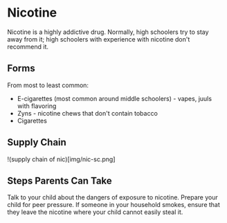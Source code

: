 # Nicotine

Nicotine is a highly addictive drug. Normally, high schoolers try to stay away from it; high schoolers with experience with nicotine don't recommend it.

## Forms

From most to least common:
* E-cigarettes (most common around middle schoolers) - vapes, juuls with flavoring
* Zyns - nicotine chews that don't contain tobacco
* Cigarettes

## Supply Chain

!(supply chain of nic)[img/nic-sc.png]

## Steps Parents Can Take

Talk to your child about the dangers of exposure to nicotine. Prepare your child for peer pressure. If someone in your household smokes, ensure that they leave the nicotine where your child cannot easily steal it.
